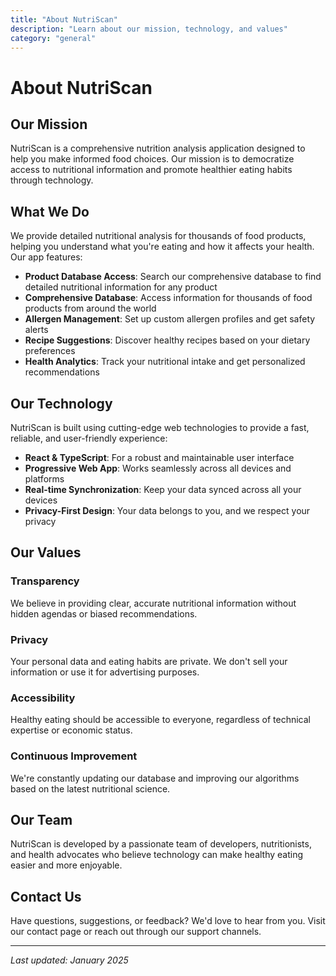 ```yaml
---
title: "About NutriScan"
description: "Learn about our mission, technology, and values"
category: "general"
---
```


# About NutriScan

## Our Mission

NutriScan is a comprehensive nutrition analysis application designed to help you make informed food choices. Our mission is to democratize access to nutritional information and promote healthier eating habits through technology.

## What We Do

We provide detailed nutritional analysis for thousands of food products, helping you understand what you're eating and how it affects your health. Our app features:

- **Product Database Access**: Search our comprehensive database to find detailed nutritional information for any product
- **Comprehensive Database**: Access information for thousands of food products from around the world
- **Allergen Management**: Set up custom allergen profiles and get safety alerts
- **Recipe Suggestions**: Discover healthy recipes based on your dietary preferences
- **Health Analytics**: Track your nutritional intake and get personalized recommendations

## Our Technology

NutriScan is built using cutting-edge web technologies to provide a fast, reliable, and user-friendly experience:

- **React & TypeScript**: For a robust and maintainable user interface
- **Progressive Web App**: Works seamlessly across all devices and platforms
- **Real-time Synchronization**: Keep your data synced across all your devices
- **Privacy-First Design**: Your data belongs to you, and we respect your privacy

## Our Values

### Transparency
We believe in providing clear, accurate nutritional information without hidden agendas or biased recommendations.

### Privacy
Your personal data and eating habits are private. We don't sell your information or use it for advertising purposes.

### Accessibility
Healthy eating should be accessible to everyone, regardless of technical expertise or economic status.

### Continuous Improvement
We're constantly updating our database and improving our algorithms based on the latest nutritional science.

## Our Team

NutriScan is developed by a passionate team of developers, nutritionists, and health advocates who believe technology can make healthy eating easier and more enjoyable.

## Contact Us

Have questions, suggestions, or feedback? We'd love to hear from you. Visit our contact page or reach out through our support channels.

---

*Last updated: January 2025*